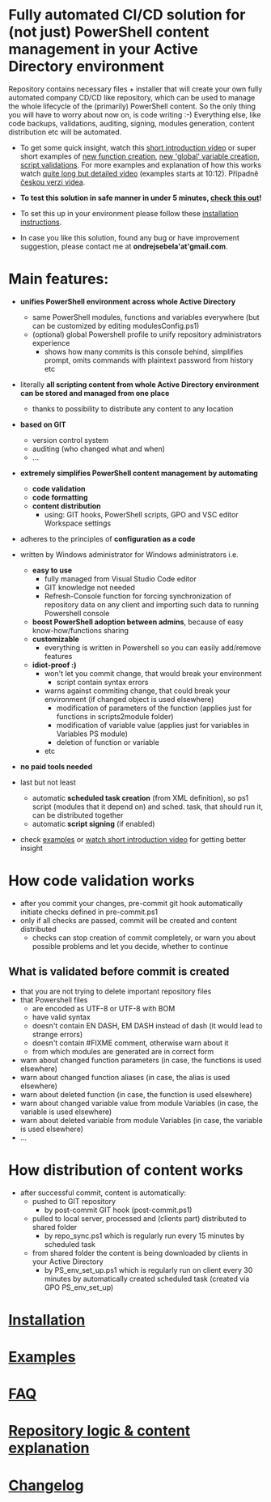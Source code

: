 # Fully automated CI/CD solution for (not just) PowerShell content management in your Active Directory environment
Repository contains necessary files + installer that will create your own fully automated company CD/CD like repository, which can be used to manage the whole lifecycle of the (primarily) PowerShell content. So the only thing you will have to worry about now on, is code writing :-)
Everything else, like code backups, validations, auditing, signing, modules generation, content distribution etc will be automated.

- To get some quick insight, watch this [short introduction video](https://youtu.be/-xSJXbmOgyk) or super short examples of [new function creation](https://youtu.be/XvTe6ppsHgI), [new 'global' variable creation](https://youtu.be/Cb981bQ5SV4), [script validations](https://youtu.be/myxzPZZ8gEk). For more examples and explanation of how this works watch [quite long but detailed video](https://youtu.be/R3wjRT0zuOk) (examples starts at 10:12). Případně [českou verzi videa](https://youtu.be/Jylfq7lYzG4).

- **To test this solution in safe manner in under 5 minutes, [check this out](https://youtu.be/o_QlF5YCMGU)!**

- To set this up in your environment please follow these [installation instructions](https://github.com/ztrhgf/Powershell_CICD_repository/blob/master/1.%20HOW%20TO%20INSTALL.md).

- In case you like this solution, found any bug or have improvement suggestion, please contact me at **ondrejsebela'at'gmail.com**.


# Main features:
- **unifies PowerShell environment across whole Active Directory**
  - same PowerShell modules, functions and variables everywhere (but can be customized by editing modulesConfig.ps1)
  - (optional) global Powershell profile to unify repository administrators experience
    - shows how many commits is this console behind, simplifies prompt, omits commands with plaintext password from history etc
- literally **all scripting content from whole Active Directory environment can be stored and managed from one place**
  - thanks to possibility to distribute any content to any location
- **based on GIT**
  - version control system
  - auditing (who changed what and when)
  - ...
- **extremely simplifies PowerShell content management by automating**
  - **code validation**
  - **code formatting**
  - **content distribution**
      - using: GIT hooks, PowerShell scripts, GPO and VSC editor Workspace settings
- adheres to the principles of **configuration as a code**
- written by Windows administrator for Windows administrators i.e. 
  - **easy to use**
    - fully managed from Visual Studio Code editor
    - GIT knowledge not needed
    - Refresh-Console function for forcing synchronization of repository data on any client and importing such data to running Powershell console
  - **boost PowerShell adoption between admins**, because of easy know-how/functions sharing
  - **customizable**
    - everything is written in Powershell so you can easily add/remove features
  - **idiot-proof :)**
    - won't let you commit change, that would break your environment 
      - script contain syntax errors
    - warns against commiting change, that could break your environment (if changed object is used elsewhere)
      - modification of parameters of the function (applies just for functions in scripts2module folder)
      - modification of variable value (applies just for variables in Variables PS module)
      - deletion of function or variable
     - etc
- **no paid tools needed**
- last but not least
  - automatic **scheduled task creation** (from XML definition), so ps1 script (modules that it depend on) and sched. task, that should run it, can be distributed together
  - automatic **script signing** (if enabled)

- check [examples](https://github.com/ztrhgf/Powershell_CICD_repository/blob/master/2.%20HOW%20TO%20USE%20-%20EXAMPLES.md) or [watch short introduction video](https://youtu.be/-xSJXbmOgyk) for getting better insight
  
# How code validation works
- after you commit your changes, pre-commit git hook automatically initiate checks defined in pre-commit.ps1
- only if all checks are passed, commit will be created and content distributed
  - checks can stop creation of commit completely, or warn you about possible problems and let you decide, whether to continue

## What is validated before commit is created
- that you are not trying to delete important repository files
- that Powershell files 
  - are encoded as UTF-8 or UTF-8 with BOM
  - have valid syntax
  - doesn't contain EN DASH, EM DASH instead of dash (it would lead to strange errors)
  - doesn't contain #FIXME comment, otherwise warn about it
  - from which modules are generated are in correct form
- warn about changed function parameters (in case, the functions is used elsewhere)
- warn about changed function aliases (in case, the alias is used elsewhere)
- warn about deleted function (in case, the function is used elsewhere)
- warn about changed variable value from module Variables (in case, the variable is used elsewhere)
- warn about deleted variable from module Variables (in case, the variable is used elsewhere)
- ...


# How distribution of content works
- after successful commit, content is automatically:
  - pushed to GIT repository
    - by post-commit GIT hook (post-commit.ps1)
  - pulled to local server, processed and (clients part) distributed to shared folder
    - by repo_sync.ps1 which is regularly run every 15 minutes by scheduled task
  - from shared folder the content is being downloaded by clients in your Active Directory
    - by PS_env_set_up.ps1 which is regularly run on client every 30 minutes by automatically created scheduled task (created via GPO PS_env_set_up)
  

# [Installation](https://github.com/ztrhgf/Powershell_CICD_repository/blob/master/1.%20HOW%20TO%20INSTALL.md)
# [Examples](https://github.com/ztrhgf/Powershell_CICD_repository/blob/master/2.%20HOW%20TO%20USE%20-%20EXAMPLES.md)
# [FAQ](https://github.com/ztrhgf/Powershell_CICD_repository/blob/master/FAQ.md)
# [Repository logic & content explanation](https://github.com/ztrhgf/Powershell_CICD_repository/blob/master/3.%20SIMPLIFIED%20EXPLANATION%20OF%20HOW%20IT%20WORKS.md)
# [Changelog](https://github.com/ztrhgf/Powershell_CICD_repository/blob/master/CHANGELOG.md)
